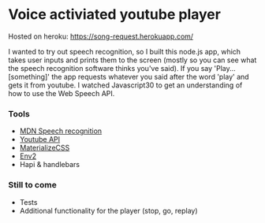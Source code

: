 # Voice activiated youtube player

Hosted on heroku: https://song-request.herokuapp.com/

I wanted to try out speech recognition, so I built this node.js app, which takes user inputs and prints them to the screen (mostly so you can see what the speech recognition software thinks you've said). If you say 'Play...[something]' the app requests whatever you said after the word 'play' and gets it from youtube. I watched Javascript30 to get an understanding of how to use the Web Speech API.

### Tools
- [MDN Speech recognition](https://developer.mozilla.org/en-US/docs/Web/API/SpeechRecognition)
- [Youtube API](https://developers.google.com/youtube/)
- [MaterializeCSS](http://materializecss.com/)
- [Env2](https://www.npmjs.com/package/env2)
- Hapi & handlebars

### Still to come
- Tests
- Additional functionality for the player (stop, go, replay)
